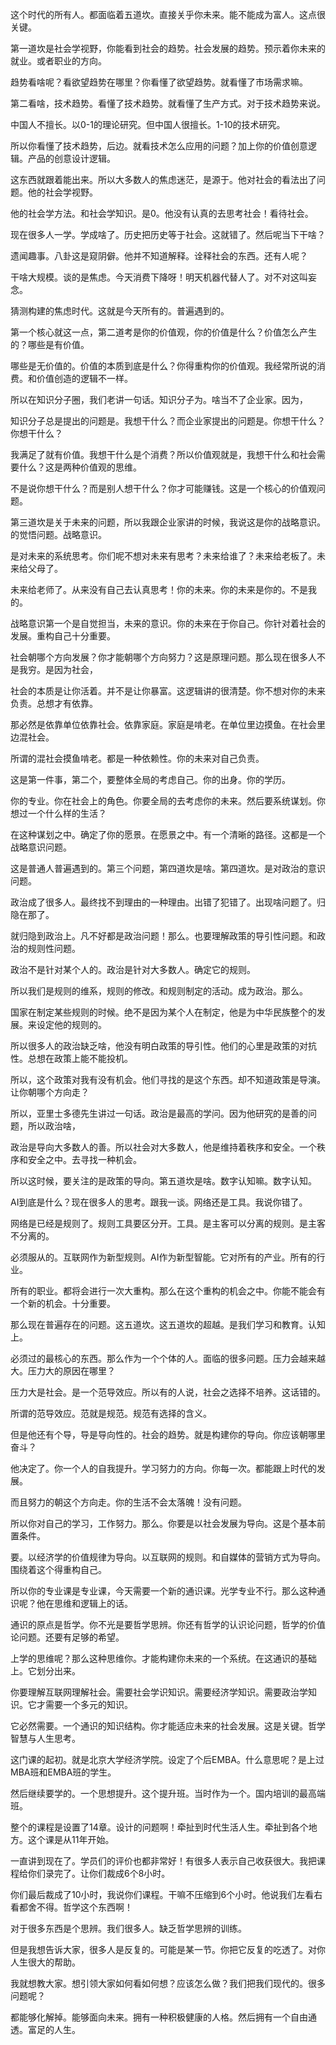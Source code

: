 这个时代的所有人。都面临着五道坎。直接关乎你未来。能不能成为富人。这点很关键。

第一道坎是社会学视野，你能看到社会的趋势。社会发展的趋势。预示着你未来的就业。或者职业的方向。

趋势看啥呢？看欲望趋势在哪里？你看懂了欲望趋势。就看懂了市场需求嘛。

第二看啥，技术趋势。看懂了技术趋势。就看懂了生产方式。对于技术趋势来说。

中国人不擅长。以0-1的理论研究。但中国人很擅长。1-10的技术研究。

所以你看懂了技术趋势，后边。就看技术怎么应用的问题？加上你的价值创意逻辑。产品的创意设计逻辑。

这东西就跟着能出来。所以大多数人的焦虑迷茫，是源于。他对社会的看法出了问题。他的社会学视野。

他的社会学方法。和社会学知识。是0。他没有认真的去思考社会！看待社会。

现在很多人一学。学成啥了。历史把历史等于社会。这就错了。然后呢当下干啥？

遗闻趣事。八卦这是窥阴僻。他并不知道解释。诠释社会的东西。还有人呢？

干啥大规模。谈的是焦虑。今天消费下降呀！明天机器代替人了。对不对这叫妄念。

猜测构建的焦虑时代。这就是今天所有的。普遍遇到的。

第一个核心就这一点，第二道考是你的价值观，你的价值是什么？价值怎么产生的？哪些是有价值。

哪些是无价值的。价值的本质到底是什么？你得重构你的价值观。我经常所说的消费。和价值创造的逻辑不一样。

所以在知识分子圈，我们老讲一句话。知识分子为。啥当不了企业家。因为，

知识分子总是提出的问题是。我想干什么？而企业家提出的问题是。你想干什么？你想干什么？

我满足了就有价值。我想干什么是个消费？所以价值观就是，我想干什么和社会需要什么？这是两种价值观的思维。

不是说你想干什么？而是别人想干什么？你才可能赚钱。这是一个核心的价值观问题。

第三道坎是关于未来的问题，所以我跟企业家讲的时候，我说这是你的战略意识。的觉悟问题。战略意识。

是对未来的系统思考。你们呢不想对未来有思考？未来给谁了？未来给老板了。未来给父母了。

未来给老师了。从来没有自己去认真思考！你的未来。你的未来是你的。不是我的。

战略意识第一个是自觉担当，未来的意识。你的未来在于你自己。你针对着社会的发展。重构自己十分重要。

社会朝哪个方向发展？你才能朝哪个方向努力？这是原理问题。那么现在很多人不是我穷。是因为社会，

社会的本质是让你活着。并不是让你暴富。这逻辑讲的很清楚。你不想对你的未来负责。总想才有依靠。

那必然是依靠单位依靠社会。依靠家庭。家庭是啃老。在单位里边摸鱼。在社会里边混社会。

所谓的混社会摸鱼啃老。都是一种依赖性。你的未来对自己负责。

这是第一件事，第二个，要整体全局的考虑自己。你的出身。你的学历。

你的专业。你在社会上的角色。你要全局的去考虑你的未来。然后要系统谋划。你想过一个什么样的生活？

在这种谋划之中。确定了你的愿景。在愿景之中。有一个清晰的路径。这都是一个战略意识问题。

这是普通人普遍遇到的。第三个问题，第四道坎是啥。第四道坎。是对政治的意识问题。

政治成了很多人。最终找不到理由的一种理由。出错了犯错了。出现啥问题了。归隐在那了。

就归隐到政治上。凡不好都是政治问题！那么。也要理解政策的导引性问题。和政治的规则性问题。

政治不是针对某个人的。政治是针对大多数人。确定它的规则。

所以我们是规则的维系，规则的修改。和规则制定的活动。成为政治。那么。

国家在制定某些规则的时候。绝不是因为某个人在制定，他是为中华民族整个的发展。来设定他的规则的。

所以很多人的政治缺乏啥，他没有明白政策的导引性。他们的心里是政策的对抗性。总想在政策上能不能投机。

所以，这个政策对我有没有机会。他们寻找的是这个东西。却不知道政策是导演。让你朝哪个方向走？

所以，亚里士多德先生讲过一句话。政治是最高的学问。因为他研究的是善的问题，所以政治啥，

政治是导向大多数人的善。所以社会对大多数人，他是维持着秩序和安全。一个秩序和安全之中。去寻找一种机会。

所以这时候，要关注的是政策的导向。第五道坎是啥。数字认知嘛。数字认知。

AI到底是什么？现在很多人的思考。跟我一谈。网络还是工具。我说你错了。

网络是已经是规则了。规则工具要区分开。工具。是主客可以分离的规则。是主客不分离的。

必须服从的。互联网作为新型规则。AI作为新型智能。它对所有的产业。所有的行业。

所有的职业。都将会进行一次大重构。那么在这个重构的机会之中。你能不能会有一个新的机会。十分重要。

那么现在普遍存在的问题。这五道坎。这五道坎的超越。是我们学习和教育。认知上。

必须过的最核心的东西。那么作为一个个体的人。面临的很多问题。压力会越来越大。压力大的原因在哪里？

压力大是社会。是一个范导效应。所以有的人说，社会之选择不培养。这话错的。

所谓的范导效应。范就是规范。规范有选择的含义。

但是他还有个导，导是导向性的。社会的趋势。就是构建你的导向。你应该朝哪里奋斗？

他决定了。你一个人的自我提升。学习努力的方向。你每一次。都能跟上时代的发展。

而且努力的朝这个方向走。你的生活不会太落魄！没有问题。

所以你对自己的学习，工作努力。那么。你要是以社会发展为导向。这是个基本前置条件。

要。以经济学的价值规律为导向。以互联网的规则。和自媒体的营销方式为导向。围绕着这个得重构自己。

所以你的专业课是专业课，今天需要一个新的通识课。光学专业不行。那么这种通识呢？他在思维和逻辑上的话。

通识的原点是哲学。你不光是要哲学思辨。你还有哲学的认识论问题，哲学的价值论问题。还要有足够的希望。

上学的思维呢？那么这种思维你。才能构建你未来的一个系统。在这通识的基础上。它划分出来。

你要理解互联网理解社会。需要社会学识知识。需要经济学知识。需要政治学知识。它才需要一个多元的知识。

它必然需要。一个通识的知识结构。你才能适应未来的社会发展。这是关键。哲学智慧与人生思考。

这门课的起初。就是北京大学经济学院。设定了个后EMBA。什么意思呢？是上过MBA班和EMBA班的学生。

然后继续要学的。一个思想提升。这个提升班。当时作为一个。国内培训的最高端班。

整个的课程是设置了14章。设计的问题啊！牵扯到时代生活人生。牵扯到各个地方。这个课是从11年开始。

一直讲到现在了。学员们的评价也都非常好！有很多人表示自己收获很大。我把课程给你们录完了。让你们裁成6个8小时。

你们最后裁成了10小时，我说你们课程。干嘛不压缩到6个小时。他说我们左看右看都舍不得。哲学这个东西啊！

对于很多东西是个思辨。我们很多人。缺乏哲学思辨的训练。

但是我想告诉大家，很多人是反复的。可能是某一节。你把它反复的吃透了。对你人生很大的帮助。

我就想教大家。想引领大家如何看如何想？应该怎么做？我们把我们现代的。很多问题呢？

都能够化解掉。能够面向未来。拥有一种积极健康的人格。然后拥有一个自由通透。富足的人生。